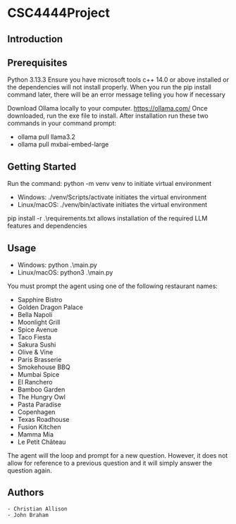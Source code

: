 # CSC4444Project

## Introduction


## Prerequisites
Python 3.13.3
Ensure you have microsoft tools c++ 14.0 or above installed or the dependencies will not install properly. 
When you run the pip install command later, there will be an error message telling you how if necessary

Download Ollama locally to your computer. https://ollama.com/
Once downloaded, run the exe file to install.
After installation run these two commands in your command prompt:

- ollama pull llama3.2
- ollama pull mxbai-embed-large

## Getting Started
Run the command: python -m venv venv to initiate virtual environment

- Windows: ./venv/Scripts/activate initiates the virtual environment
- Linux/macOS: ./venv/bin/activate initiates the virtual environment

pip install -r .\requirements.txt allows installation of the required LLM features and dependencies

## Usage
- Windows: python .\main.py
- Linux/macOS: python3 .\main.py

You must prompt the agent using one of the following restaurant names:
- Sapphire Bistro
- Golden Dragon Palace
- Bella Napoli
- Moonlight Grill
- Spice Avenue
- Taco Fiesta
- Sakura Sushi
- Olive & Vine
- Paris Brasserie
- Smokehouse BBQ
- Mumbai Spice
- El Ranchero
- Bamboo Garden
- The Hungry Owl
- Pasta Paradise
- Copenhagen
- Texas Roadhouse
- Fusion Kitchen
- Mamma Mia
- Le Petit Château

The agent will the loop and prompt for a new question. However, it does not allow for reference to a previous question and it will simply answer the question again.

## Authors
    - Christian Allison
    - John Braham